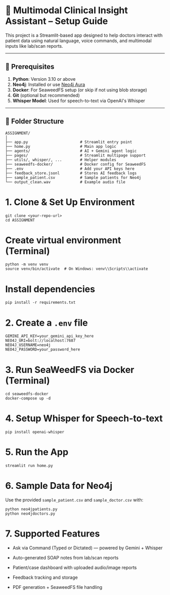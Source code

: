 # 🏥 Multimodal Clinical Insight Assistant – Setup Guide

This project is a Streamlit-based app designed to help doctors interact with patient data using natural language, voice commands, and multimodal inputs like lab/scan reports.

---

## 🔧 Prerequisites

1. **Python**: Version 3.10 or above
2. **Neo4j**: Installed or use [Neo4j Aura](https://neo4j.com/cloud/aura/)
3. **Docker**: For SeaweedFS setup (or skip if not using blob storage)
4. **Git** (optional but recommended)
5. **Whisper Model**: Used for speech-to-text via OpenAI's Whisper

---

## 📁 Folder Structure

```
ASSIGNMENT/
│
├── app.py                       # Streamlit entry point
├── home.py                      # Main app logic
├── agents/                      # AI + Gemini agent logic
├── pages/                       # Streamlit multipage support
├── utils/, whisper/, ...        # Helper modules
├── seaweedfs-docker/            # Docker config for SeaweedFS
├── .env                         # Add your API keys here
├── feedback_store.jsonl         # Stores AI feedback logs
├── sample_patient.csv           # Sample patients for Neo4j
└── output_clean.wav             # Example audio file

```
# 1. Clone & Set Up Environment
```
git clone <your-repo-url>
cd ASSIGNMENT
```

# Create virtual environment (Terminal)
```
python -m venv venv
source venv/bin/activate  # On Windows: venv\\Scripts\\activate
```

# Install dependencies
```
pip install -r requirements.txt
```

# 2. Create a ```.env``` file
```
GEMINI_API_KEY=your_gemini_api_key_here
NEO4J_URI=bolt://localhost:7687
NEO4J_USERNAME=neo4j
NEO4J_PASSWORD=your_password_here
```

# 3. Run SeaWeedFS via Docker (Terminal)
```
cd seaweedfs-docker
docker-compose up -d
```

# 4. Setup Whisper for Speech-to-text
```
pip install openai-whisper
```

# 5. Run the App
```
streamlit run home.py
```

# 6. Sample Data for Neo4j
Use the provided ```sample_patient.csv``` and ```sample_doctor.csv``` with:
```
python neo4jpatients.py
python neo4jdoctors.py
```

# 7. Supported Features

- Ask via Command (Typed or Dictated) — powered by Gemini + Whisper

- Auto-generated SOAP notes from lab/scan reports

- Patient/case dashboard with uploaded audio/image reports

- Feedback tracking and storage

- PDF generation + SeaweedFS file handling
